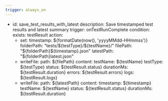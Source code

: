 ```yaml
---
trigger: always_on
---
```


- id: save_test_results_with_latest
  description: Save timestamped test results and latest summary
  trigger: onTestRunComplete
  condition:
    exists: testResult
  action:
    - set:
        timestamp: ${formatDate(now(), 'yyyyMMdd-HHmmss')}
        folderPath: "tests/${testType}/${testName}/"
        filePath: "${folderPath}${timestamp}.json"
        latestPath: "${folderPath}latest.json"
    - writeFile:
        path: ${filePath}
        content:
          testName: ${testName}
          testType: ${testType}
          status: ${testResult.status}
          durationMs: ${testResult.duration}
          errors: ${testResult.errors}
          logs: ${testResult.logs}
    - writeFile:
        path: ${latestPath}
        content:
          timestamp: ${timestamp}
          testName: ${testName}
          status: ${testResult.status}
          durationMs: ${testResult.duration}